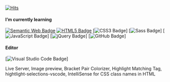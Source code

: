 [![Hits](https://hits.seeyoufarm.com/api/count/incr/badge.svg?url=https%3A%2F%2Fgithub.com%2F5eonhee%2Fhit-counter&count_bg=%23218BD7&title_bg=%239A9A9A&icon=bilibili.svg&icon_color=%23E7E7E7&title=hits&edge_flat=false)](https://hits.seeyoufarm.com)


#### I’m currently learning

[![Semantic Web Badge](http://img.shields.io/badge/Semantic%20Web-005A9C?style=for-the-badge&logo=Semantic%20Web&logoColor=white)](#)
[![HTML5 Badge](http://img.shields.io/badge/HTML5-E34F26?style=for-the-badge&logo=HTML5&logoColor=white)]()
[![CSS3 Badge](http://img.shields.io/badge/CSS3-1572B6?style=for-the-badge&logo=CSS3&logoColor=white)]
[![Sass Badge](http://img.shields.io/badge/Sass-CC6699?style=for-the-badge&logo=Sass&logoColor=white)]
[![JavaScript Badge](http://img.shields.io/badge/JavaScript-F7DF1E?style=for-the-badge&logo=JavaScript&logoColor=white)]
[![jQuery Badge](http://img.shields.io/badge/jQuery-0769AD?style=for-the-badge&logo=jQuery&logoColor=white)]
[![GitHub Badge](http://img.shields.io/badge/GitHub-181717?style=for-the-badge&logo=GitHub&logoColor=white)]

#### Editor
[![Visual Studio Code Badge](http://img.shields.io/badge/Visual%20Studio%20Code-007ACC?style=for-the-badge&logo=Visual%20Studio%20Code&logoColor=white)]

Live Server, Image preview, Bracket Pair Colorizer, Highlight Matching Tag, hightlight-selections-vscode, IntelliSense for CSS class names in HTML
